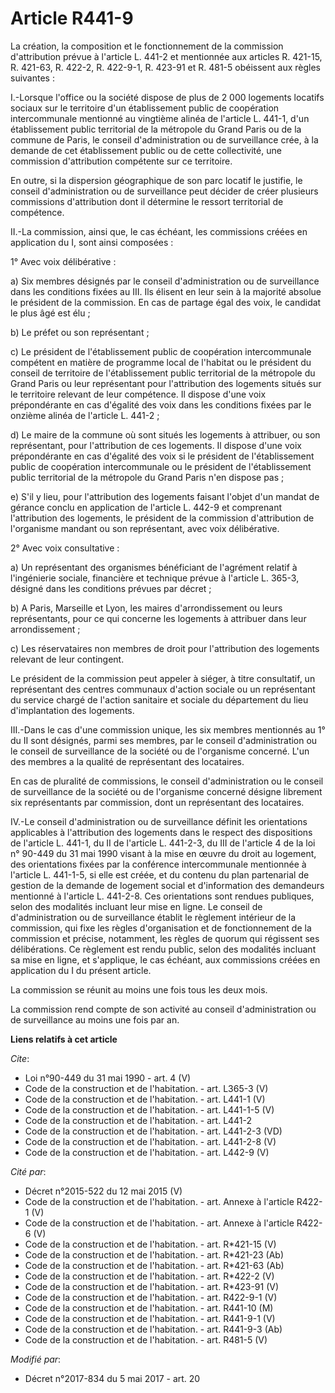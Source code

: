 # Article R441-9

La création, la composition et le fonctionnement de la commission d'attribution prévue à l'article L. 441-2 et mentionnée aux
articles R. 421-15, R. 421-63, R. 422-2, R. 422-9-1, R. 423-91 et R. 481-5 obéissent aux règles suivantes : 

I.-Lorsque l'office ou la société dispose de plus de 2 000 logements locatifs sociaux sur le territoire d'un établissement
public de coopération intercommunale mentionné au vingtième alinéa de l'article L. 441-1, d'un établissement public
territorial de la métropole du Grand Paris ou de la commune de Paris, le conseil d'administration ou de surveillance crée, à
la demande de cet établissement public ou de cette collectivité, une commission d'attribution compétente sur ce territoire. 

En outre, si la dispersion géographique de son parc locatif le justifie, le conseil d'administration ou de surveillance peut
décider de créer plusieurs commissions d'attribution dont il détermine le ressort territorial de compétence. 

II.-La commission, ainsi que, le cas échéant, les commissions créées en application du I, sont ainsi composées : 

1° Avec voix délibérative : 

a) Six membres désignés par le conseil d'administration ou de surveillance dans les conditions fixées au III. Ils élisent en
leur sein à la majorité absolue le président de la commission. En cas de partage égal des voix, le candidat le plus âgé est
élu ; 

b) Le préfet ou son représentant ; 

c) Le président de l'établissement public de coopération intercommunale compétent en matière de programme local de l'habitat
ou le président du conseil de territoire de l'établissement public territorial de la métropole du Grand Paris ou leur
représentant pour l'attribution des logements situés sur le territoire relevant de leur compétence. Il dispose d'une voix
prépondérante en cas d'égalité des voix dans les conditions fixées par le onzième alinéa de l'article L. 441-2 ; 

d) Le maire de la commune où sont situés les logements à attribuer, ou son représentant, pour l'attribution de ces logements.
Il dispose d'une voix prépondérante en cas d'égalité des voix si le président de l'établissement public de coopération
intercommunale ou le président de l'établissement public territorial de la métropole du Grand Paris n'en dispose pas ; 

e) S'il y lieu, pour l'attribution des logements faisant l'objet d'un mandat de gérance conclu en application de l'article L.
442-9 et comprenant l'attribution des logements, le président de la commission d'attribution de l'organisme mandant ou son
représentant, avec voix délibérative. 

2° Avec voix consultative : 

a) Un représentant des organismes bénéficiant de l'agrément relatif à l'ingénierie sociale, financière et technique prévue à
l'article L. 365-3, désigné dans les conditions prévues par décret ; 

b) A Paris, Marseille et Lyon, les maires d'arrondissement ou leurs représentants, pour ce qui concerne les logements à
attribuer dans leur arrondissement ; 

c) Les réservataires non membres de droit pour l'attribution des logements relevant de leur contingent. 

Le président de la commission peut appeler à siéger, à titre consultatif, un représentant des centres communaux d'action
sociale ou un représentant du service chargé de l'action sanitaire et sociale du département du lieu d'implantation des
logements. 

III.-Dans le cas d'une commission unique, les six membres mentionnés au 1° du II sont désignés, parmi ses membres, par le
conseil d'administration ou le conseil de surveillance de la société ou de l'organisme concerné. L'un des membres a la
qualité de représentant des locataires. 

En cas de pluralité de commissions, le conseil d'administration ou le conseil de surveillance de la société ou de l'organisme
concerné désigne librement six représentants par commission, dont un représentant des locataires. 

IV.-Le conseil d'administration ou de surveillance définit les orientations applicables à l'attribution des logements dans le
respect des dispositions de l'article L. 441-1, du II de l'article L. 441-2-3, du III de l'article 4 de la loi n° 90-449 du
31 mai 1990 visant à la mise en œuvre du droit au logement, des orientations fixées par la conférence intercommunale
mentionnée à l'article L. 441-1-5, si elle est créée, et du contenu du plan partenarial de gestion de la demande de logement
social et d'information des demandeurs mentionné à l'article L. 441-2-8. Ces orientations sont rendues publiques, selon des
modalités incluant leur mise en ligne. Le conseil de d'administration ou de surveillance établit le règlement intérieur de la
commission, qui fixe les règles d'organisation et de fonctionnement de la commission et précise, notamment, les règles de
quorum qui régissent ses délibérations. Ce règlement est rendu public, selon des modalités incluant sa mise en ligne, et
s'applique, le cas échéant, aux commissions créées en application du I du présent article. 

La commission se réunit au moins une fois tous les deux mois. 

La commission rend compte de son activité au conseil d'administration ou de surveillance au moins une fois par an.

**Liens relatifs à cet article**

_Cite_:

  - Loi n°90-449 du 31 mai 1990 - art. 4 (V)
  - Code de la construction et de l'habitation. - art. L365-3 (V)
  - Code de la construction et de l'habitation. - art. L441-1 (V)
  - Code de la construction et de l'habitation. - art. L441-1-5 (V)
  - Code de la construction et de l'habitation. - art. L441-2
  - Code de la construction et de l'habitation. - art. L441-2-3 (VD)
  - Code de la construction et de l'habitation. - art. L441-2-8 (V)
  - Code de la construction et de l'habitation. - art. L442-9 (V)

_Cité par_:

  - Décret n°2015-522 du 12 mai 2015 (V)
  - Code de la construction et de l'habitation. - art. Annexe à l'article R422-1 (V)
  - Code de la construction et de l'habitation. - art. Annexe à l'article R422-6 (V)
  - Code de la construction et de l'habitation. - art. R*421-15 (V)
  - Code de la construction et de l'habitation. - art. R*421-23 (Ab)
  - Code de la construction et de l'habitation. - art. R*421-63 (Ab)
  - Code de la construction et de l'habitation. - art. R*422-2 (V)
  - Code de la construction et de l'habitation. - art. R*423-91 (V)
  - Code de la construction et de l'habitation. - art. R422-9-1 (V)
  - Code de la construction et de l'habitation. - art. R441-10 (M)
  - Code de la construction et de l'habitation. - art. R441-9-1 (V)
  - Code de la construction et de l'habitation. - art. R441-9-3 (Ab)
  - Code de la construction et de l'habitation. - art. R481-5 (V)

_Modifié par_:

  - Décret n°2017-834 du 5 mai 2017 - art. 20

